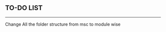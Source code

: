 TO-DO LIST
-------------------
-------------------

Change All the folder structure from msc to module wise
